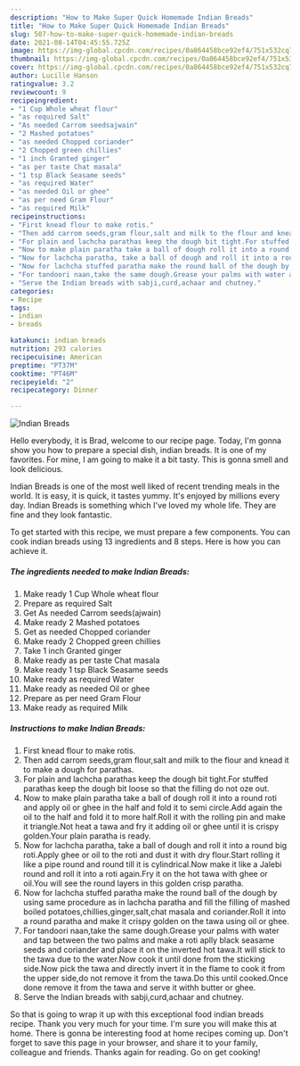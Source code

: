 ```yaml
---
description: "How to Make Super Quick Homemade Indian Breads"
title: "How to Make Super Quick Homemade Indian Breads"
slug: 507-how-to-make-super-quick-homemade-indian-breads
date: 2021-08-14T04:45:55.725Z
image: https://img-global.cpcdn.com/recipes/0a864458bce92ef4/751x532cq70/indian-breads-recipe-main-photo.jpg
thumbnail: https://img-global.cpcdn.com/recipes/0a864458bce92ef4/751x532cq70/indian-breads-recipe-main-photo.jpg
cover: https://img-global.cpcdn.com/recipes/0a864458bce92ef4/751x532cq70/indian-breads-recipe-main-photo.jpg
author: Lucille Hanson
ratingvalue: 3.2
reviewcount: 9
recipeingredient:
- "1 Cup Whole wheat flour"
- "as required Salt"
- "As needed Carrom seedsajwain"
- "2 Mashed potatoes"
- "as needed Chopped coriander"
- "2 Chopped green chillies"
- "1 inch Granted ginger"
- "as per taste Chat masala"
- "1 tsp Black Seasame seeds"
- "as required Water"
- "as needed Oil or ghee"
- "as per need Gram Flour"
- "as required Milk"
recipeinstructions:
- "First knead flour to make rotis."
- "Then add carrom seeds,gram flour,salt and milk to the flour and knead it to make a dough for parathas."
- "For plain and lachcha parathas keep the dough bit tight.For stuffed parathas keep the dough bit loose so that the filling do not oze out."
- "Now to make plain paratha take a ball of dough roll it into a round roti and apply oil or ghee in the half and fold it to semi circle.Add again the oil to the half and fold it to more half.Roll it with the rolling pin and make it triangle.Not heat a tawa and fry it adding oil or ghee until it is crispy golden.Your plain paratha is ready."
- "Now for lachcha paratha, take a ball of dough and roll it into a round big roti.Apply ghee or oil to the roti and dust it with dry flour.Start rolling it like a pipe round and round till it is cylindrical.Now make it like a Jalebi round and roll it into a roti again.Fry it on the hot tawa with ghee or oil.You will see the round layers in this golden crisp paratha."
- "Now for lachcha stuffed paratha make the round ball of the dough by using same procedure as in lachcha paratha and fill the filling of mashed boiled potatoes,chillies,ginger,salt,chat masala and coriander.Roll it into a round paratha and make it crispy golden on the tawa using oil or ghee."
- "For tandoori naan,take the same dough.Grease your palms with water and tap between the two palms and make a roti aplly black seasame seeds and coriander and place it on the inverted hot tawa.It will stick to the tawa due to the water.Now cook it until done from the sticking side.Now pick the tawa and directly invert it in the flame to cook it from the upper side,do not remove it from the tawa.Do this until cooked.Once done remove it from the tawa and serve it withh butter or ghee."
- "Serve the Indian breads with sabji,curd,achaar and chutney."
categories:
- Recipe
tags:
- indian
- breads

katakunci: indian breads 
nutrition: 293 calories
recipecuisine: American
preptime: "PT37M"
cooktime: "PT46M"
recipeyield: "2"
recipecategory: Dinner

---
```



![Indian Breads](https://img-global.cpcdn.com/recipes/0a864458bce92ef4/751x532cq70/indian-breads-recipe-main-photo.jpg)

Hello everybody, it is Brad, welcome to our recipe page. Today, I'm gonna show you how to prepare a special dish, indian breads. It is one of my favorites. For mine, I am going to make it a bit tasty. This is gonna smell and look delicious.



Indian Breads is one of the most well liked of recent trending meals in the world. It is easy, it is quick, it tastes yummy. It's enjoyed by millions every day. Indian Breads is something which I've loved my whole life. They are fine and they look fantastic.


To get started with this recipe, we must prepare a few components. You can cook indian breads using 13 ingredients and 8 steps. Here is how you can achieve it.

<!--inarticleads1-->

##### The ingredients needed to make Indian Breads:

1. Make ready 1 Cup Whole wheat flour
1. Prepare as required Salt
1. Get As needed Carrom seeds(ajwain)
1. Make ready 2 Mashed potatoes
1. Get as needed Chopped coriander
1. Make ready 2 Chopped green chillies
1. Take 1 inch Granted ginger
1. Make ready as per taste Chat masala
1. Make ready 1 tsp Black Seasame seeds
1. Make ready as required Water
1. Make ready as needed Oil or ghee
1. Prepare as per need Gram Flour
1. Make ready as required Milk




<!--inarticleads2-->

##### Instructions to make Indian Breads:

1. First knead flour to make rotis.
1. Then add carrom seeds,gram flour,salt and milk to the flour and knead it to make a dough for parathas.
1. For plain and lachcha parathas keep the dough bit tight.For stuffed parathas keep the dough bit loose so that the filling do not oze out.
1. Now to make plain paratha take a ball of dough roll it into a round roti and apply oil or ghee in the half and fold it to semi circle.Add again the oil to the half and fold it to more half.Roll it with the rolling pin and make it triangle.Not heat a tawa and fry it adding oil or ghee until it is crispy golden.Your plain paratha is ready.
1. Now for lachcha paratha, take a ball of dough and roll it into a round big roti.Apply ghee or oil to the roti and dust it with dry flour.Start rolling it like a pipe round and round till it is cylindrical.Now make it like a Jalebi round and roll it into a roti again.Fry it on the hot tawa with ghee or oil.You will see the round layers in this golden crisp paratha.
1. Now for lachcha stuffed paratha make the round ball of the dough by using same procedure as in lachcha paratha and fill the filling of mashed boiled potatoes,chillies,ginger,salt,chat masala and coriander.Roll it into a round paratha and make it crispy golden on the tawa using oil or ghee.
1. For tandoori naan,take the same dough.Grease your palms with water and tap between the two palms and make a roti aplly black seasame seeds and coriander and place it on the inverted hot tawa.It will stick to the tawa due to the water.Now cook it until done from the sticking side.Now pick the tawa and directly invert it in the flame to cook it from the upper side,do not remove it from the tawa.Do this until cooked.Once done remove it from the tawa and serve it withh butter or ghee.
1. Serve the Indian breads with sabji,curd,achaar and chutney.




So that is going to wrap it up with this exceptional food indian breads recipe. Thank you very much for your time. I'm sure you will make this at home. There is gonna be interesting food at home recipes coming up. Don't forget to save this page in your browser, and share it to your family, colleague and friends. Thanks again for reading. Go on get cooking!

